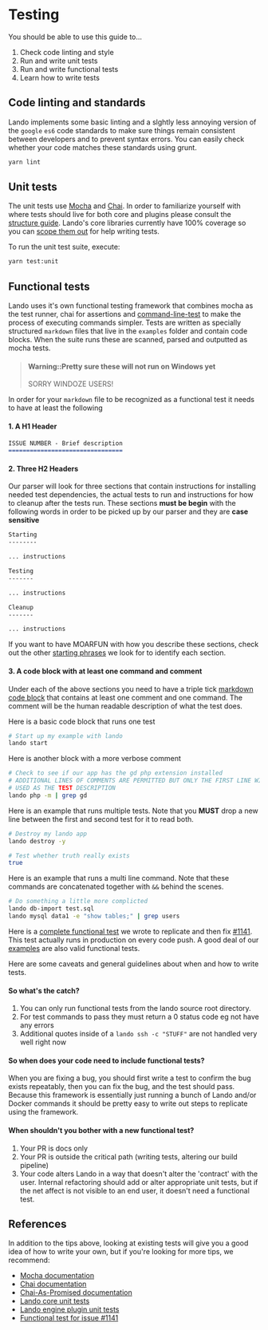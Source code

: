 Testing
=======

You should be able to use this guide to...

1.  Check code linting and style
2.  Run and write unit tests
3.  Run and write functional tests
4.  Learn how to write tests

Code linting and standards
--------------------------

Lando implements some basic linting and a slghtly less annoying version of the `google` `es6` code standards to make sure things remain consistent between developers and to prevent syntax errors. You can easily check whether your code matches these standards using grunt.

```bash
yarn lint
```

Unit tests
----------

The unit tests use [Mocha](https://mochajs.org/) and [Chai](http://chaijs.com/). In order to familiarize yourself with where tests should live for both core and plugins please consult the [structure guide](./structure.md). Lando's core libraries currently have 100% coverage so you can [scope them out](https://github.com/lando/lando/tree/master/test/unit) for help writing tests.

To run the unit test suite, execute:

```bash
yarn test:unit
```

Functional tests
----------------

Lando uses it's own functional testing framework that combines mocha as the test runner, chai for assertions and [command-line-test](https://github.com/macacajs/command-line-test) to make the process of executing commands simpler. Tests are written as specially structured `markdown` files that live in the `examples` folder and contain code blocks. When the suite runs these are scanned, parsed and outputted as mocha tests.

> #### Warning::Pretty sure these will not run on Windows yet
>
> SORRY WINDOZE USERS!

In order for your `markdown` file to be recognized as a functional test it needs to have at least the following

#### 1. A H1 Header

```md
ISSUE NUMBER - Brief description
================================
```

#### 2. Three H2 Headers

Our parser will look for three sections that contain instructions for installing needed test dependencies, the actual tests to run and instructions for how to cleanup after the tests run. These sections **must be begin** with the following words in order to be picked up by our parser and they are **case sensitive**

```md
Starting
--------

... instructions

Testing
-------

... instructions

Cleanup
-------

... instructions
```

If you want to have MOARFUN with how you describe these sections, check out the other [starting phrases](https://github.com/lando/lando/blob/master/scripts/util.js#L11) we look for to identify each section.

#### 3. A code block with at least one command and comment

Under each of the above sections you need to have a triple tick [markdown code block](https://github.com/adam-p/markdown-here/wiki/Markdown-Cheatsheet#code) that contains at least one comment and one command. The comment will be the human readable description of what the test does.

Here is a basic code block that runs one test

```bash
# Start up my example with lando
lando start
```

Here is another block with a more verbose comment

```bash
# Check to see if our app has the gd php extension installed
# ADDITIONAL LINES OF COMMENTS ARE PERMITTED BUT ONLY THE FIRST LINE WILL BE
# USED AS THE TEST DESCRIPTION
lando php -m | grep gd
```

Here is an example that runs multiple tests. Note that you **MUST** drop a new line between the first and second test for it to read both.

```bash
# Destroy my lando app
lando destroy -y

# Test whether truth really exists
true
```

Here is an example that runs a multi line command. Note that these commands are concatenated together with `&&` behind the scenes.

```bash
# Do something a little more complicted
lando db-import test.sql
lando mysql data1 -e "show tables;" | grep users
```

Here is a [complete functional test](https://github.com/lando/lando/tree/master/examples/1141-freetype-fpm5.3) we wrote to replicate and then fix [#1141](https://github.com/lando/lando/issues/1141). This test actually runs in production on every code push. A good deal of our [examples](https://github.com/lando/lando/tree/master/examples) are also valid functional tests.

Here are some caveats and general guidelines about when and how to write tests.

#### So what's the catch?

1. You can only run functional tests from the lando source root directory.
2. For test commands to pass they must return a 0 status code eg not have any errors
3. Additional quotes inside of a `lando ssh -c "STUFF"` are not handled very well right now

#### So when does your code need to include functional tests?

When you are fixing a bug, you should first write a test to confirm the bug exists repeatably, then you can fix the bug, and the test should pass. Because this framework is essentially just running a bunch of Lando and/or Docker commands it should be pretty easy to write out steps to replicate using the framework.

#### When shouldn't you bother with a new functional test?

1. Your PR is docs only
2. Your PR is outside the critical path (writing tests, altering our build pipeline)
3. Your code alters Lando in a way that doesn't alter the 'contract' with the user. Internal refactoring should add or alter appropriate unit tests, but if the net affect is not visible to an end user, it doesn't need a functional test.

References
----------

In addition to the tips above, looking at existing tests will give you a good idea of how to write your own, but if you're looking for more tips, we recommend:

*   [Mocha documentation](http://mochajs.org/)
*   [Chai documentation](http://chaijs.com/)
*   [Chai-As-Promised documentation](http://chaijs.com/plugins/chai-as-promised/)
*   [Lando core unit tests](https://github.com/lando/lando/tree/master/test/unit)
*   [Lando engine plugin unit tests](https://github.com/lando/lando/tree/master/plugins/lando-engine/test/unit)
*   [Functional test for issue #1141](https://github.com/lando/lando/tree/master/examples/1141-freetype-fpm5.3)
